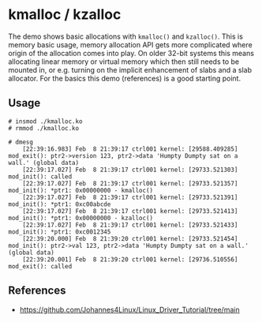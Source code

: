 # kmalloc / kzalloc

The demo shows basic allocations with `kmalloc()` and
`kzalloc()`. This is memory basic usage, memory allocation API gets
more complicated where origin of the allocation comes into play. On
older 32-bit systems this means allocating linear memory or virtual
memory which then still needs to be mounted in, or e.g. turning on the
implicit enhancement of slabs and a slab allocator. For the basics
this demo (references) is a good starting point.  

## Usage

```
# insmod ./kmalloc.ko
# rmmod ./kmalloc.ko

# dmesg
    [22:39:16.983] Feb  8 21:39:17 ctrl001 kernel: [29588.409285] mod_exit(): ptr2->version 123, ptr2->data 'Humpty Dumpty sat on a wall.' (global data)
    [22:39:17.027] Feb  8 21:39:17 ctrl001 kernel: [29733.521303] mod_init(): called
    [22:39:17.027] Feb  8 21:39:17 ctrl001 kernel: [29733.521357] mod_init(): *ptr1: 0x00000000 - kmalloc()
    [22:39:17.027] Feb  8 21:39:17 ctrl001 kernel: [29733.521391] mod_init(): *ptr1: 0xc00abcde
    [22:39:17.027] Feb  8 21:39:17 ctrl001 kernel: [29733.521413] mod_init(): *ptr1: 0x00000000 - kzalloc()
    [22:39:17.027] Feb  8 21:39:17 ctrl001 kernel: [29733.521433] mod_init(): *ptr1: 0xc0012345
    [22:39:20.000] Feb  8 21:39:20 ctrl001 kernel: [29733.521454] mod_init(): ptr2->val 123, ptr2->data 'Humpty Dumpty sat on a wall.' (global data)
    [22:39:20.001] Feb  8 21:39:20 ctrl001 kernel: [29736.510556] mod_exit(): called
```

## References
- https://github.com/Johannes4Linux/Linux_Driver_Tutorial/tree/main
